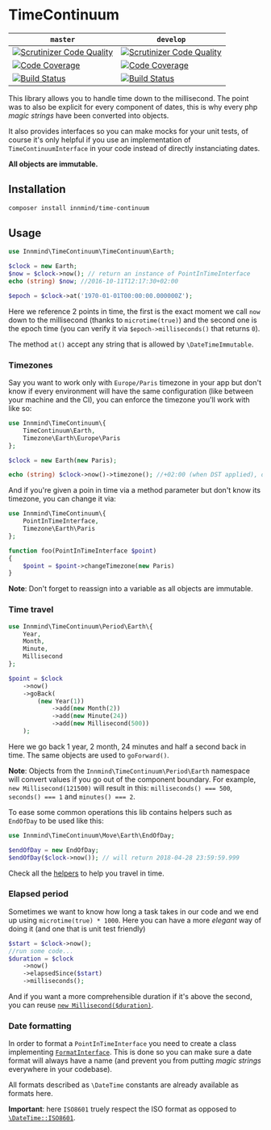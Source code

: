# TimeContinuum

| `master` | `develop` |
|----------|-----------|
| [![Scrutinizer Code Quality](https://scrutinizer-ci.com/g/Innmind/TimeContinuum/badges/quality-score.png?b=master)](https://scrutinizer-ci.com/g/Innmind/TimeContinuum/?branch=master) | [![Scrutinizer Code Quality](https://scrutinizer-ci.com/g/Innmind/TimeContinuum/badges/quality-score.png?b=develop)](https://scrutinizer-ci.com/g/Innmind/TimeContinuum/?branch=develop) |
| [![Code Coverage](https://scrutinizer-ci.com/g/Innmind/TimeContinuum/badges/coverage.png?b=master)](https://scrutinizer-ci.com/g/Innmind/TimeContinuum/?branch=master) | [![Code Coverage](https://scrutinizer-ci.com/g/Innmind/TimeContinuum/badges/coverage.png?b=develop)](https://scrutinizer-ci.com/g/Innmind/TimeContinuum/?branch=develop) |
| [![Build Status](https://scrutinizer-ci.com/g/Innmind/TimeContinuum/badges/build.png?b=master)](https://scrutinizer-ci.com/g/Innmind/TimeContinuum/build-status/master) | [![Build Status](https://scrutinizer-ci.com/g/Innmind/TimeContinuum/badges/build.png?b=develop)](https://scrutinizer-ci.com/g/Innmind/TimeContinuum/build-status/develop) |

This library allows you to handle time down to the millisecond. The point was to also be explicit for every component of dates, this is why every php _magic strings_ have been converted into objects.

It also provides interfaces so you can make mocks for your unit tests, of course it's only helpful if you use an implementation of `TimeContinuumInterface` in your code instead of directly instanciating dates.

**All objects are immutable.**

## Installation

```sh
composer install innmind/time-continuum
```

## Usage

```php
use Innmind\TimeContinuum\TimeContinuum\Earth;

$clock = new Earth;
$now = $clock->now(); // return an instance of PointInTimeInterface
echo (string) $now; //2016-10-11T12:17:30+02:00

$epoch = $clock->at('1970-01-01T00:00:00.000000Z');
```

Here we reference 2 points in time, the first is the exact moment we call `now` down to the millisecond (thanks to `microtime(true)`) and the second one is the epoch time (you can verify it via `$epoch->milliseconds()` that returns `0`).

The method `at()` accept any string that is allowed by `\DateTimeImmutable`.

### Timezones

Say you want to work only with `Europe/Paris` timezone in your app but don't know if every environment will have the same configuration (like between your machine and the CI), you can enforce the timezone you'll work with like so:

```php
use Innmind\TimeContinuum\{
    TimeContinuum\Earth,
    Timezone\Earth\Europe\Paris
};

$clock = new Earth(new Paris);

echo (string) $clock->now()->timezone(); //+02:00 (when DST applied), otherwose +01:00
```

And if you're given a poin in time via a method parameter but don't know its timezone, you can change it via:

```php
use Innmind\TimeContinuum\{
    PointInTimeInterface,
    Timezone\Earth\Paris
};

function foo(PointInTimeInterface $point)
{
    $point = $point->changeTimezone(new Paris)
}
```

**Note**: Don't forget to reassign into a variable as all objects are immutable.

### Time travel

```php
use Innmind\TimeContinuum\Period\Earth\{
    Year,
    Month,
    Minute,
    Millisecond
};

$point = $clock
    ->now()
    ->goBack(
        (new Year(1))
            ->add(new Month(2))
            ->add(new Minute(24))
            ->add(new Millisecond(500))
    );
```

Here we go back 1 year, 2 month, 24 minutes and half a second back in time. The same objects are used to `goForward()`.

**Note**: Objects from the `Innmind\TimeContinuum\Period\Earth` namespace will convert values if you go out of the component boundary. For example, `new Millisecond(121500)` will result in this: `milliseconds() === 500`, `seconds() === 1` and `minutes() === 2`.

To ease some common operations this lib contains helpers such as `EndOfDay` to be used like this:

```php
use Innmind\TimeContinuum\Move\Earth\EndOfDay;

$endOfDay = new EndOfDay;
$endOfDay($clock->now()); // will return 2018-04-28 23:59:59.999
```

Check all the [helpers](src/Move/Earth/) to help you travel in time.

### Elapsed period

Sometimes we want to know how long a task takes in our code and we end up using `microtime(true) * 1000`. Here you can have a more _elegant_ way of doing it (and one that is unit test friendly)

```php
$start = $clock->now();
//run some code...
$duration = $clock
    ->now()
    ->elapsedSince($start)
    ->milliseconds();
```

And if you want a more comprehensible duration if it's above the second, you can reuse [`new Millisecond($duration)`](src/Period/Earth/Millisecond.php).

### Date formatting

In order to format a `PointInTimeInterface` you need to create a class implementing [`FormatInterface`](src/FormatInterface.php). This is done so you can make sure a date format will always have a name (and prevent you from putting _magic strings_ everywhere in your codebase).

All formats described as `\DateTime` constants are already available as formats here.

**Important**: here `ISO8601` truely respect the ISO format as opposed to [`\DateTime::ISO8601`](http://us1.php.net/manual/en/class.datetime.php#datetime.constants.iso8601).
